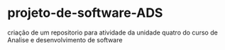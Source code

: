 # projeto-de-software-ADS
criação de um repositorio para atividade da unidade quatro do curso de Analise e desenvolvimento de software
